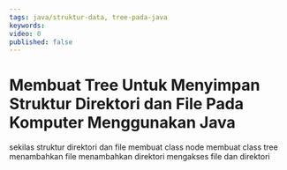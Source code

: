 ```yaml
---
tags: java/struktur-data, tree-pada-java
keywords: 
video: 0
published: false
---
```

# Membuat Tree Untuk Menyimpan Struktur Direktori dan File Pada Komputer Menggunakan Java

sekilas struktur direktori dan file
membuat class node
membuat class tree
menambahkan file
menambahkan direktori
mengakses file dan direktori